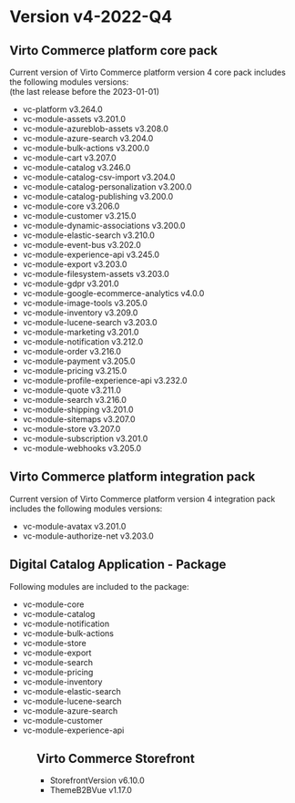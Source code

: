 <h1> Version v4-2022-Q4  </h1>

<h2> Virto Commerce platform core pack </h2> 

Current version of Virto Commerce platform version 4 core pack includes the following modules versions:  
(the last release before the 2023-01-01)

<ul> 
   <li> vc-platform v3.264.0 </li> 
   <li> vc-module-assets v3.201.0 </li> 
   <li> vc-module-azureblob-assets v3.208.0 </li>
   <li> vc-module-azure-search v3.204.0 </li> 
   <li> vc-module-bulk-actions v3.200.0 </li>    
   <li> vc-module-cart v3.207.0 </li> 
   <li> vc-module-catalog v3.246.0 </li> 
   <li> vc-module-catalog-csv-import v3.204.0 </li> 
   <li> vc-module-catalog-personalization v3.200.0</li> 
   <li> vc-module-catalog-publishing v3.200.0 </li> 
   <li> vc-module-core v3.206.0 </li> 
   <li> vc-module-customer v3.215.0  </li>
   <li> vc-module-dynamic-associations v3.200.0  </li> 
   <li> vc-module-elastic-search v3.210.0 </li> 
   <li> vc-module-event-bus v3.202.0 </li> 
   <li> vc-module-experience-api v3.245.0 </li>
   <li> vc-module-export v3.203.0 </li>    
   <li> vc-module-filesystem-assets  v3.203.0 </li> 
   <li> vc-module-gdpr v3.201.0 </li>
   <li> vc-module-google-ecommerce-analytics v4.0.0 </li>
   <li> vc-module-image-tools v3.205.0 </li> 
   <li> vc-module-inventory v3.209.0 </li> 
   <li> vc-module-lucene-search v3.203.0</li> 
   <li> vc-module-marketing v3.201.0 </li> 
   <li> vc-module-notification v3.212.0 </li> 
   <li> vc-module-order v3.216.0</li> 
   <li> vc-module-payment v3.205.0 </li> 
   <li> vc-module-pricing v3.215.0 </li> 
   <li> vc-module-profile-experience-api v3.232.0 </li> 
   <li> vc-module-quote v3.211.0</li> 
   <li> vc-module-search v3.216.0 </li>
   <li> vc-module-shipping v3.201.0 </li>     
   <li> vc-module-sitemaps v3.207.0 </li> 
   <li> vc-module-store v3.207.0 </li> 
   <li> vc-module-subscription v3.201.0</li> 
   <li> vc-module-webhooks v3.205.0 </li> 
</ul> 



<h2> Virto Commerce platform integration pack</h2>  

Current version of Virto Commerce platform version 4 integration pack includes the following modules versions:  

<ul> 
   <li> vc-module-avatax v3.201.0 </li> 
   <li> vc-module-authorize-net v3.203.0 </li>
</ul>


<h2> Digital Catalog Application - Package </h2>

Following modules are included to the package:

<ul> 
   <li> vc-module-core
   <li> vc-module-catalog
   <li> vc-module-notification
   <li> vc-module-bulk-actions
   <li> vc-module-store
   <li> vc-module-export
   <li> vc-module-search
   <li> vc-module-pricing
   <li> vc-module-inventory
   <li> vc-module-elastic-search
   <li> vc-module-lucene-search
   <li> vc-module-azure-search
   <li> vc-module-customer
   <li> vc-module-experience-api
<ul>

<h2> Virto Commerce Storefront</h2>  

<ul> 
  <li>StorefrontVersion v6.10.0</li>
  <li>ThemeB2BVue v1.17.0</li>
</ul>

